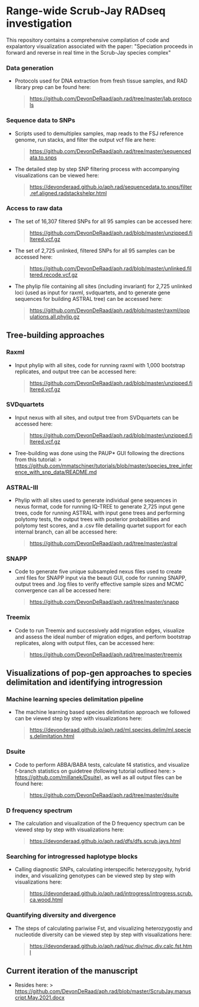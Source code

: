 Range-wide Scrub-Jay RADseq investigation
==================================================================================

This repository contains a comprehensive compilation of code and expalantory visualization associated with the paper: "Speciation proceeds in forward and reverse in real time in the Scrub-Jay species complex"

### Data generation
*   Protocols used for DNA extraction from fresh tissue samples, and RAD library prep can be found here:
    > <https://github.com/DevonDeRaad/aph.rad/tree/master/lab.protocols>

### Sequence data to SNPs
*   Scripts used to demultiplex samples, map reads to the FSJ reference genome, run stacks, and filter the output vcf file are here:
    > <https://github.com/DevonDeRaad/aph.rad/tree/master/sequencedata.to.snps>
*   The detailed step by step SNP filtering process with accompanying visualizations can be viewed here:
    > <https://devonderaad.github.io/aph.rad/sequencedata.to.snps/filter.ref.aligned.radstackshelpr.html>

### Access to raw data
*   The set of 16,307 filtered SNPs for all 95 samples can be accessed here:
    > <https://github.com/DevonDeRaad/aph.rad/blob/master/unzipped.filtered.vcf.gz>
*   The set of 2,725 unlinked, filtered SNPs for all 95 samples can be accessed here:
    > <https://github.com/DevonDeRaad/aph.rad/blob/master/unlinked.filtered.recode.vcf.gz>
*   The phylip file containing all sites (including invariant) for 2,725 unlinked loci (used as input for raxml, svdquartets, and to generate gene sequences for building ASTRAL tree) can be accessed here:
    > <https://github.com/DevonDeRaad/aph.rad/blob/master/raxml/populations.all.phylip.gz>


Tree-building approaches
------------

### Raxml
*   Input phylip with all sites, code for running raxml with 1,000 bootstrap replicates, and output tree can be accessed here:
    > <https://github.com/DevonDeRaad/aph.rad/blob/master/unzipped.filtered.vcf.gz>

### SVDquartets
*   Input nexus with all sites, and output tree from SVDquartets can be accessed here:
    > <https://github.com/DevonDeRaad/aph.rad/blob/master/unzipped.filtered.vcf.gz>
*   Tree-building was done using the PAUP* GUI following the directions from this tutorial: > <https://github.com/mmatschiner/tutorials/blob/master/species_tree_inference_with_snp_data/README.md>

### ASTRAL-III
*   Phylip with all sites used to generate individual gene sequences in nexus format, code for running IQ-TREE to generate 2,725 input gene trees, code for running ASTRAL with input gene trees and performing polytomy tests, the output trees with posterior probabilities and polytomy test scores, and a .csv file detailing quartet support for each internal branch, can all be accessed here:
    > <https://github.com/DevonDeRaad/aph.rad/tree/master/astral>

### SNAPP
*   Code to generate five unique subsampled nexus files used to create .xml files for SNAPP input via the beauti GUI, code for running SNAPP, output trees and .log files to verify effective sample sizes and MCMC convergence can all be accessed here:
    > <https://github.com/DevonDeRaad/aph.rad/tree/master/snapp>

### Treemix
*   Code to run Treemix and successively add migration edges, visualize and assess the ideal number of migration edges, and perform bootstrap replicates, along with output files, can be accessed here:
    > <https://github.com/DevonDeRaad/aph.rad/tree/master/treemix>


Visualizations of pop-gen approaches to species delimitation and identifying introgression
------------

### Machine learning species delimitation pipeline
*   The machine learning based species delimitation approach we followed can be viewed step by step with visualizations here:
    > <https://devonderaad.github.io/aph.rad/ml.species.delim/ml.species.delimitation.html>

### Dsuite
*   Code to perform ABBA/BABA tests, calculate f4 statistics, and visualize f-branch statistics on guidetree (following tutorial outlined here: > <https://github.com/millanek/Dsuite>), as well as all output files can be found here:
    > <https://github.com/DevonDeRaad/aph.rad/tree/master/dsuite>

### D frequency spectrum
*   The calculation and visualization of the D frequency spectrum can be viewed step by step with visualizations here:
    > <https://devonderaad.github.io/aph.rad/dfs/dfs.scrub.jays.html>

### Searching for introgressed haplotype blocks
*   Calling diagnostic SNPs, calculating interspecific heterozygosity, hybrid index, and visualizing genotypes can be viewed step by step with visualizations here:
    > <https://devonderaad.github.io/aph.rad/introgress/introgress.scrub.ca.wood.html>

### Quantifying diversity and divergence
*   The steps of calculating pariwise Fst, and visualizing heterozygostiy and nucleotide diversity can be viewed step by step with visualizations here:
    > <https://devonderaad.github.io/aph.rad/nuc.div/nuc.div.calc.fst.html>


Current iteration of the manuscript
------------
*   Resides here: > <https://github.com/DevonDeRaad/aph.rad/blob/master/ScrubJay.manuscript.May.2021.docx>

